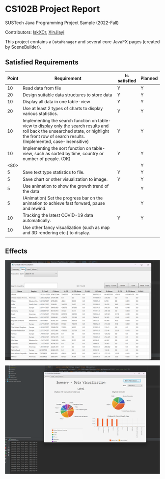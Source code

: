 # CS102B Project Report
SUSTech Java Programming Project Sample (2022-Fall)

Contributors: [IskXCr](https://github.com/IskXCr), [XinJiayi](https://github.com/XinJiayi)

This project contains a `DataManager` and several core JavaFX pages (created by SceneBuilder).

## Satisfied Requirements

| Point | Requirement                                                  | Is satisfied | Planned |
| ----- | ------------------------------------------------------------ | ------------ | ------- |
| 10    | Read data from file                                          | Y            | Y       |
| 20    | Design suitable data structures to store data                | Y            | Y       |
| 10    | Display all data in one table-view                           | Y            | Y       |
| 20    | Use at least 2 types of charts to display various statistics. | Y            | Y       |
| 10    | Implementing the search function on table-view to display only the search results and roll back the unsearched state, or highlight the front row of search results. (Implemented, case-insensitive) | Y            | Y       |
| 10    | Implementing the sort function on table-view, such as sorted by time, country or number of people. (OK) | Y            | Y       |
| <80>  | <Sum of the basic requirements>                              |              | Y       |
| 5     | Save text type statistics to file.                           | Y            | Y       |
| 5     | Save chart or other visualization to image.                  | Y            | Y       |
| 5     | Use animation to show the growth trend of the data           |              | Y       |
| 5     | (Animation) Set the progress bar on the animation to achieve fast forward, pause and rewind. |              | Y       |
| 10    | Tracking the latest COVID-19 data automatically.             | Y            | Y       |
| 10    | Use other fancy visualization (such as map and 3D rendering etc.) to display. |              |         |
|       | <Sum of the bonus requirements>                              |              |         |

## Effects

![image-20230412233949361](readme_img/1.png)

![image-20230412234020072](readme_img/2.png)
